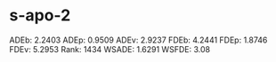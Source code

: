 # s-apo-2

ADEb: 2.2403
ADEp: 0.9509
ADEv: 2.9237
FDEb: 4.2441
FDEp: 1.8746
FDEv: 5.2953
Rank: 1434
WSADE: 1.6291
WSFDE: 3.08
